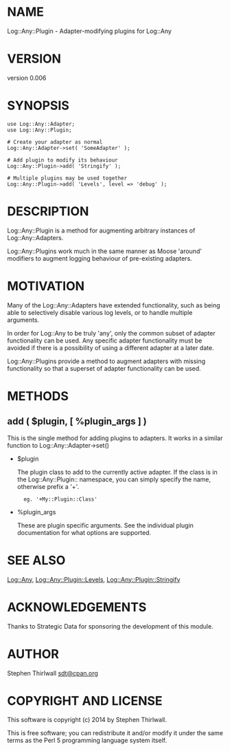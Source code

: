 # NAME

Log::Any::Plugin - Adapter-modifying plugins for Log::Any

# VERSION

version 0.006

# SYNOPSIS

    use Log::Any::Adapter;
    use Log::Any::Plugin;

    # Create your adapter as normal
    Log::Any::Adapter->set( 'SomeAdapter' );

    # Add plugin to modify its behaviour
    Log::Any::Plugin->add( 'Stringify' );

    # Multiple plugins may be used together
    Log::Any::Plugin->add( 'Levels', level => 'debug' );

# DESCRIPTION

Log::Any::Plugin is a method for augmenting arbitrary instances of
Log::Any::Adapters.

Log::Any::Plugins work much in the same manner as Moose 'around' modifiers to
augment logging behaviour of pre-existing adapters.

# MOTIVATION

Many of the Log::Any::Adapters have extended functionality, such as being
able to selectively disable various log levels, or to handle multiple arguments.

In order for Log::Any to be truly 'any', only the common subset of adapter
functionality can be used. Any specific adapter functionality must be avoided
if there is a possibility of using a different adapter at a later date.

Log::Any::Plugins provide a method to augment adapters with missing
functionality so that a superset of adapter functionality can be used.

# METHODS

## add ( $plugin, \[ %plugin\_args \] )

This is the single method for adding plugins to adapters. It works in a
similar function to Log::Any::Adapter->set()

- $plugin

    The plugin class to add to the currently active adapter. If the class is in
    the Log::Any::Plugin:: namespace, you can simply specify the name, otherwise
    prefix a '+'.

        eg. '+My::Plugin::Class'

- %plugin\_args

    These are plugin specific arguments. See the individual plugin documentation for
    what options are supported.

# SEE ALSO

[Log::Any](https://metacpan.org/pod/Log::Any), [Log::Any::Plugin::Levels](https://metacpan.org/pod/Log::Any::Plugin::Levels), [Log::Any::Plugin::Stringify](https://metacpan.org/pod/Log::Any::Plugin::Stringify)

# ACKNOWLEDGEMENTS

Thanks to Strategic Data for sponsoring the development of this module.

# AUTHOR

Stephen Thirlwall <sdt@cpan.org>

# COPYRIGHT AND LICENSE

This software is copyright (c) 2014 by Stephen Thirlwall.

This is free software; you can redistribute it and/or modify it under
the same terms as the Perl 5 programming language system itself.
